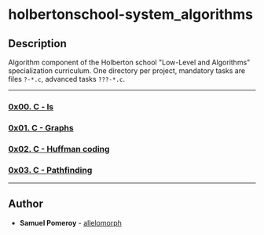 # holbertonschool-system_algorithms

## Description
Algorithm component of the Holberton school "Low-Level and Algorithms" specialization curriculum. One directory per project, mandatory tasks are files `?-*.c`, advanced tasks `???-*.c`.

---

### [0x00. C - ls](./0x00-red_black_tree/)

### [0x01. C - Graphs](./0x01-graphs/)

### [0x02. C - Huffman coding](./0x02-huffman_coding/)

### [0x03. C - Pathfinding](./0x03-pathfinding/)

---

## Author
* **Samuel Pomeroy** - [allelomorph](github.com/allelomorph)
